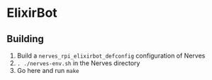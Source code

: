 # ElixirBot

## Building

  1. Build a `nerves_rpi_elixirbot_defconfig` configuration of Nerves
  2. `. ./nerves-env.sh` in the Nerves directory
  3. Go here and run `make`


